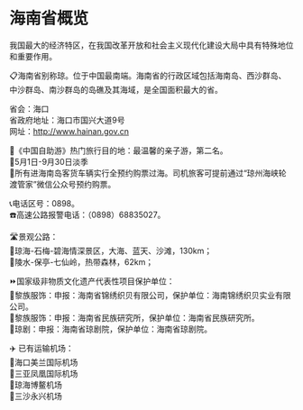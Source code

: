 # 海南省概览  
我国最大的经济特区，在我国改革开放和社会主义现代化建设大局中具有特殊地位和重要作用。  
  
📋海南省别称琼。位于中国最南端。海南省的行政区域包括海南岛、西沙群岛、中沙群岛、南沙群岛的岛礁及其海域，是全国面积最大的省。  
  
省会：海口  
省政府地址：海口市国兴大道9号  
网址：http://www.hainan.gov.cn  
  
🧾《中国自助游》热门旅行目的地：最温馨的亲子游，第二名。  
🧭5月1日-9月30日淡季  
🚌所有进海南岛客货车辆实行全预约购票过海。司机旅客可提前通过“琼州海峡轮渡管家”微信公众号预约购票。

📞电话区号：0898。  
☎️高速公路报警电话：（0898）68835027。  
  
🛣️景观公路：  
🔸琼海-石梅-碧海情深景区，大海、蓝天、沙滩，130km；  
🔸陵水-保亭-七仙岭，热带森林，62km；  
  
⏩国家级非物质文化遗产代表性项目保护单位：  
🔸黎族服饰：申报：海南省锦绣织贝有限公司，保护单位：海南锦绣织贝实业有限公司。  
🔸黎族服饰：申报：海南省民族研究所，保护单位：海南省民族研究所。  
🔸琼剧：申报：海南省琼剧院，保护单位：海南省琼剧院。  
  
✈️ 已有运输机场：  
🔸海口美兰国际机场  
🔸三亚凤凰国际机场  
🔸琼海博鳌机场  
🔸三沙永兴机场  
  
